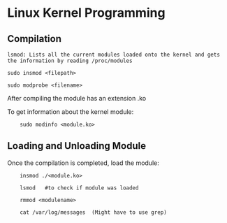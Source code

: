 # Linux Kernel Programming


## Compilation

    lsmod: Lists all the current modules loaded onto the kernel and gets the information by reading /proc/modules
    
    sudo insmod <filepath>
    
    sudo modprobe <filename>

After compiling the module has an extension .ko

To get information about the kernel module:

        sudo modinfo <module.ko>


## Loading and Unloading Module

Once the compilation is completed, load the module:

        insmod ./<module.ko>
        
        lsmod   #to check if module was loaded
        
        rmmod <modulename>
        
        cat /var/log/messages  (Might have to use grep)
